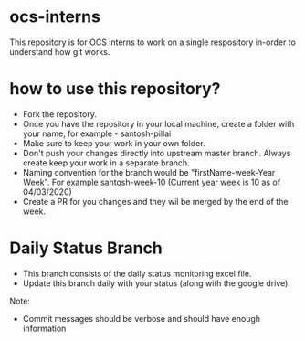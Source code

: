 # ocs-interns
This repository is for OCS interns to work on a single respository in-order to understand how git works. 


# how to use this repository?

- Fork the repository. 
- Once you have the repository in your local machine, create a folder with your name, for example - santosh-pillai
- Make sure to keep your work in your own folder. 
- Don't push your changes directly into upstream master branch. Always create keep your work in a separate branch.
- Naming convention for the branch would be "firstName-week-Year Week". For example santosh-week-10 (Current year week is 10 as of 04/03/2020)
- Create a PR for you changes and they wil be merged by the end of the week. 


# Daily Status Branch
- This branch consists of the daily status monitoring excel file. 
- Update this branch daily with your status (along with the google drive). 

Note: 
- Commit messages should be verbose and should have enough information
